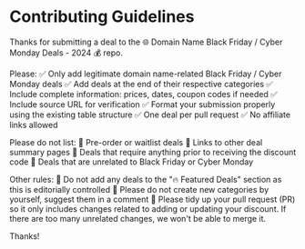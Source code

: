 # Contributing Guidelines

Thanks for submitting a deal to the 🌐 Domain Name Black Friday / Cyber Monday Deals - 2024 💰 repo.

Please:
✅ Only add legitimate domain name-related Black Friday / Cyber Monday deals
✅ Add deals at the end of their respective categories
✅ Include complete information: prices, dates, coupon codes if needed
✅ Include source URL for verification
✅ Format your submission properly using the existing table structure
✅ One deal per pull request
✅ No affiliate links allowed

Please do not list:
🚫 Pre-order or waitlist deals
🚫 Links to other deal summary pages
🚫 Deals that require anything prior to receiving the discount code
🚫 Deals that are unrelated to Black Friday or Cyber Monday

Other rules:
🚫 Do not add any deals to the "🔥 Featured Deals" section as this is editorially controlled
🚫 Please do not create new categories by yourself, suggest them in a comment
🚫 Please tidy up your pull request (PR) so it only includes changes related to adding or updating your discount. If there are too many unrelated changes, we won't be able to merge it. 

Thanks!
